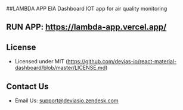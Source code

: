 ##LAMBDA APP EIA
Dashboard IOT app for air quality monitoring
## RUN APP: https://lambda-app.vercel.app/

## License

- Licensed under MIT (https://github.com/devias-io/react-material-dashboard/blob/master/LICENSE.md)

## Contact Us

- Email Us: support@deviasio.zendesk.com
